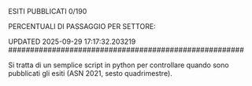 ESITI PUBBLICATI 0/190 

PERCENTUALI DI PASSAGGIO PER SETTORE:

UPDATED 2025-09-29 17:17:32.203219
###################################################### 

Si tratta di un semplice script in python per controllare quando sono pubblicati gli esiti (ASN 2021, sesto quadrimestre).

